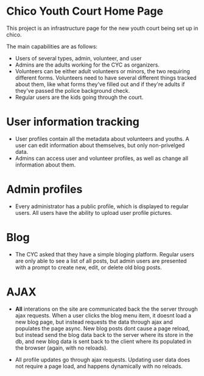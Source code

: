 # Chico Youth Court Home Page

This project is an infrastructure page for the new youth court being set up in chico.

The main capabilities are as follows:

* Users of several types, admin, volunteer, and user
* Admins are the adults working for the CYC as organizers.
* Volunteers can be either adult volunteers or minors, the two requiring different forms. Volunteers need to have several
different things tracked about them, like what forms they've filled out and if they're adults if they've passed the police background check.
* Regular users are the kids going through the court.

# User information tracking
* User profiles contain all the metadata about volunteers and youths. A user can edit information about themselves, but only non-privelged data.
* Admins can access user and volunteer profiles, as well as change all information about them.

# Admin profiles
* Every administrator has a public profile, which is displayed to regular users. All users have the ability to upload user profile pictures.

# Blog
* The CYC asked that they have a simple bloging platform. Regular users are only able to see a list of all posts, but admin users are presented with a prompt to create new, edit, or delete old blog posts.

# AJAX
* **All** interations on the site are communicated back the the server through ajax requests. When a user clicks the blog menu item, it doesnt load a new blog page, but instead requests the data through ajax and populates the page async. New blog posts dont cause a page reload, but instead send the blog data back to the server where its store in the db, and new blog data is sent back to the client where its populated in the browser (again, with no reloads).

* All profile updates go through ajax requests. Updating user data does not require a page load, and happens dynamically with no reloads.
